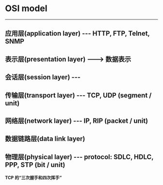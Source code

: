 # OSI model

-------------
应用层(application layer) --- HTTP, FTP, Telnet, SNMP
-------------
表示层(presentation layer) ---> 数据表示
-------------
会话层(session layer) ---
-------------
传输层(transport layer) --- TCP, UDP (segment / unit)
-------------
网络层(network layer) --- IP, RIP (packet / unit)
-------------
数据链路层(data link layer)
-------------
物理层(physical layer) --- protocol: SDLC, HDLC, PPP, STP (bit / unit)
-------------


#### TCP 的“三次握手和四次挥手”